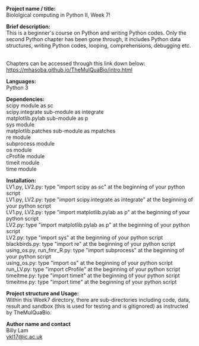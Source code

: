 **Project name / title:**
<br> Biololgical computing in Python II, Week 7!

**Brief description:**
<br> This is a beginner's course on Python and writing Python codes. Only the second Python chapter has been gone through, it includes Python data structures, writing Python codes, looping, comprehensions, debugging etc.

<br> Chapters can be accessed through this link down below:
<br> https://mhasoba.github.io/TheMulQuaBio/intro.html

**Languages:**
<br> Python 3

**Dependencies:**
<br> scipy module as sc
<br> scipy.integrate sub-module as integrate
<br> matplotlib.pylab sub-module as p
<br> sys module
<br> matplotlib.patches sub-module as mpatches
<br> re module
<br> subprocess module
<br> os module
<br> cProfile module
<br> timeit module
<br> time module

**Installation:** 
<br> LV1.py, LV2.py: type "import scipy as sc" at the beginning of your python script 
<br> LV1.py, LV2.py: type "import scipy.integrate as integrate" at the beginning of your python script 
<br> LV1.py, LV2.py: type "import matplotlib.pylab as p" at the beginning of your python script
<br> LV2.py: type "import matplotlib.pylab as p" at the beginning of your python script
<br> LV2.py: type "import sys" at the beginning of your python script
<br> blackbirds.py: type "import re" at the beginning of your python script
<br> using_os.py, run_fmr_R.py: type "import subprocess" at the beginning of your python script
<br> using_os.py: type "import os" at the beginning of your python script
<br> run_LV.py: type "import cProfile" at the beginning of your python script
<br> timeitme.py: type "import timeit" at the beginning of your python script
<br> timeitme.py: type "import time" at the beginning of your python script

**Project structure and Usage:**
<br> Within this Week7 directory, there are sub-directories including code, data, result and sandbox (this is used for testing and is gitignored) as instructed by TheMulQuaBio.

**Author name and contact**
<br> Billy Lam
<br> ykl17@ic.ac.uk